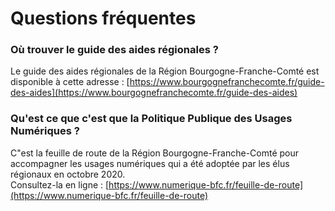# Questions fréquentes

### Où trouver le guide des aides régionales ?

Le guide des aides régionales de la Région Bourgogne-Franche-Comté est disponible à cette adresse : [https://www.bourgognefranchecomte.fr/guide-des-aides](https://www.bourgognefranchecomte.fr/guide-des-aides)

### Qu'est ce que c'est que la Politique Publique des Usages Numériques ?

C"est la feuille de route de la Région Bourgogne-Franche-Comté pour accompagner les usages numériques qui a été adoptée par les élus régionaux en octobre 2020.   
Consultez-la en ligne : [https://www.numerique-bfc.fr/feuille-de-route](https://www.numerique-bfc.fr/feuille-de-route)





